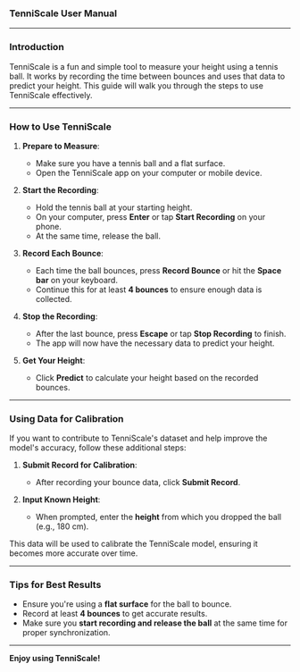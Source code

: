 ### **TenniScale User Manual**

---

### **Introduction**

TenniScale is a fun and simple tool to measure your height using a tennis ball. It works by recording the time between bounces and uses that data to predict your height. This guide will walk you through the steps to use TenniScale effectively.

---

### **How to Use TenniScale**

1. **Prepare to Measure**:
   - Make sure you have a tennis ball and a flat surface.
   - Open the TenniScale app on your computer or mobile device.

2. **Start the Recording**:
   - Hold the tennis ball at your starting height.
   - On your computer, press **Enter** or tap **Start Recording** on your phone.
   - At the same time, release the ball.

3. **Record Each Bounce**:
   - Each time the ball bounces, press **Record Bounce** or hit the **Space bar** on your keyboard.
   - Continue this for at least **4 bounces** to ensure enough data is collected.

4. **Stop the Recording**:
   - After the last bounce, press **Escape** or tap **Stop Recording** to finish.
   - The app will now have the necessary data to predict your height.

5. **Get Your Height**:
   - Click **Predict** to calculate your height based on the recorded bounces.

---

### **Using Data for Calibration**

If you want to contribute to TenniScale's dataset and help improve the model's accuracy, follow these additional steps:

1. **Submit Record for Calibration**:
   - After recording your bounce data, click **Submit Record**.
   
2. **Input Known Height**:
   - When prompted, enter the **height** from which you dropped the ball (e.g., 180 cm).
   
This data will be used to calibrate the TenniScale model, ensuring it becomes more accurate over time.

---

### **Tips for Best Results**

- Ensure you're using a **flat surface** for the ball to bounce.
- Record at least **4 bounces** to get accurate results.
- Make sure you **start recording and release the ball** at the same time for proper synchronization.

---

**Enjoy using TenniScale!**
